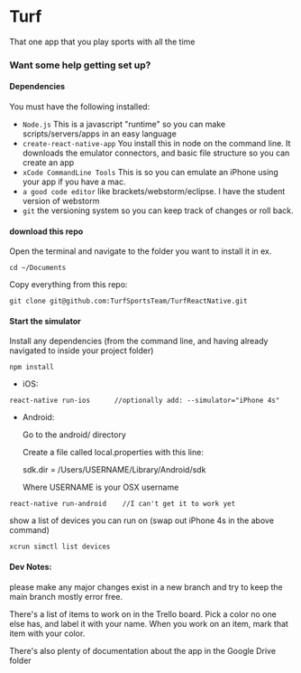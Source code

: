 # Turf
That one app that you play sports with all the time

### Want some help getting set up?

#### Dependencies
You must have the following installed:
- `Node.js` This is a javascript "runtime" so you can make scripts/servers/apps in an easy language
- `create-react-native-app` You install this in node on the command line. It downloads the emulator connectors, and basic file structure so you can create an app
- `xCode CommandLine Tools` This is so you can emulate an iPhone using your app if you have a mac.
- `a good code editor` like brackets/webstorm/eclipse. I have the student version of webstorm
- `git` the versioning system so you can keep track of changes or roll back.


#### download this repo
Open the terminal and navigate to the folder you want to install it in ex.
```
cd ~/Documents
```
Copy everything from this repo:
```
git clone git@github.com:TurfSportsTeam/TurfReactNative.git
```

#### Start the simulator
Install any dependencies (from the command line, and having already navigated to inside your project folder)
```
npm install
```
- iOS: 
```
react-native run-ios      //optionally add: --simulator="iPhone 4s"
```
- Android:
  
  Go to the android/ directory
  
  Create a file called local.properties with this line:
  
  sdk.dir = /Users/USERNAME/Library/Android/sdk
  
  Where USERNAME is your OSX username

```
react-native run-android    //I can't get it to work yet
```
show a list of devices you can run on (swap out iPhone 4s in the above command)
```
xcrun simctl list devices
```

#### Dev Notes:
please make any major changes exist in a new branch and try to keep the main branch mostly error free.

There's a list of items to work on in the Trello board. Pick a color no one else has, and label it with your name. When you work on an item, mark that item with your color.

There's also plenty of documentation about the app in the Google Drive folder

